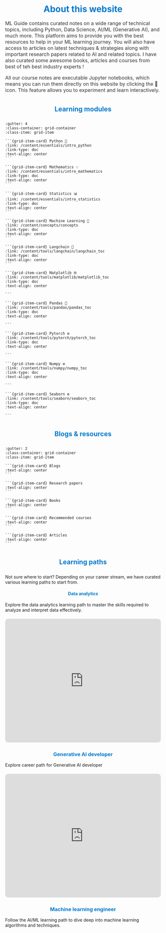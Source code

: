 
<div style="border-radius: 10px; align: top">
    <h1 style="color: #007acc; text-align: center;">About this website</h2>
    <p style="color: #333; font-size: 16px;">ML Guide contains curated notes on a wide range of technical topics, including Python, Data Science, AI/ML (Generative AI), and much more. This platform aims to provide you with the best resources to help in your ML learning journey. You will also have access to articles on latest techniques & strategies along with important research papers related to AI and related topics. I have also curated some awesome books, articles and courses from best of teh best industry experts !</p>
    <p style="color: #333; font-size: 16px;">All our course notes are executable Jupyter notebooks, which means you can run them directly on this website by clicking the 🚀 icon. This feature allows you to experiment and learn interactively.</p>
</div>

<h2 style="color: #007acc; text-align: center; padding:10px">Learning modules</h3>

````{grid} 2 2 3 3
:gutter: 4
:class-container: grid-container
:class-item: grid-item

```{grid-item-card} Python 🚀
:link: /content/essentials/intro_python
:link-type: doc
:text-align: center
```

```{grid-item-card} Mathematics 💡
:link: /content/essentials/intro_mathematics
:link-type: doc
:text-align: center
```

```{grid-item-card} Statistics 📊
:link: /content/essentials/intro_statistics
:link-type: doc
:text-align: center
```

```{grid-item-card} Machine Learning 🤖
:link: /content/concepts/concepts
:link-type: doc
:text-align: center
```

```{grid-item-card} Langchain 🧠
:link: /content/tools/langchain/langchain_toc
:link-type: doc
:text-align: center
```

```{grid-item-card} Matplotlib 🌐
:link: /content/tools/matplotlib/matplotlib_toc
:link-type: doc
:text-align: center

```

```{grid-item-card} Pandas 🔧
:link: /content/tools/pandas/pandas_toc
:link-type: doc
:text-align: center

```

```{grid-item-card} Pytorch ⚙️
:link: /content/tools/pytorch/pytorch_toc
:link-type: doc
:text-align: center

```

```{grid-item-card} Numpy ⚙️
:link: /content/tools/numpy/numpy_toc
:link-type: doc
:text-align: center

```

```{grid-item-card} Seaborn ⚙️
:link: /content/tools/seaborn/seaborn_toc
:link-type: doc
:text-align: center

```
````

<h2 style="color: #007acc; text-align: center; padding:10px">Blogs & resources</h3>


````{grid} 1 2 2 3
:gutter: 2
:class-container: grid-container
:class-item: grid-item

```{grid-item-card} Blogs
:text-align: center
```

```{grid-item-card} Research papers
:text-align: center
```

```{grid-item-card} Books
:text-align: center
```

```{grid-item-card} Recommended courses
:text-align: center
```

```{grid-item-card} Articles
:text-align: center
```
````

<h2 style="color: #007acc; text-align: center; padding:10px">Learning paths</h3>

Not sure where to start? Depending on your career stream, we have curated various learning paths to start from.

<h4 style="color: #007acc; text-align: center;">Data analytics</h3>
Explore the data analytics learning path to master the skills required to analyze and interpret data effectively.

<div style="text-align: center; margin-top: 20px;">
    <iframe width="100%" height="400" frameborder="0" src="https://www.mindmeister.com/maps/public_map_shell/3288360362/data-analytics-learning-path?width=600&height=400&z=auto&live_update=1&no_share=1&no_logo=1" scrolling="no" style="overflow:hidden;margin-bottom:5px; border-radius: 10px;"></iframe>
</div>

<h3 style="color: #007acc; text-align: center;">Generative AI developer</h3>

Explore career path for Generative AI developer

<div style="text-align: center; margin-top: 20px;">
    <iframe width="100%" height="400" frameborder="0" src="https://www.mindmeister.com/maps/public_map_shell/3288254862/ai-ml-learning-path?width=600&height=400&z=auto&no_share=1&no_logo=1" scrolling="no" style="overflow:hidden;margin-bottom:5px; border-radius: 10px;"></iframe>
</div>

<h3 style="color: #007acc; text-align: center;">Machine learning engineer</h3>
Follow the AI/ML learning path to dive deep into machine learning algorithms and techniques.
